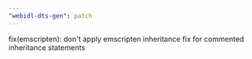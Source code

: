 ```yaml
---
"webidl-dts-gen": patch
---
```


fix(emscripten): don't apply emscripten inheritance fix for commented inheritance statements
